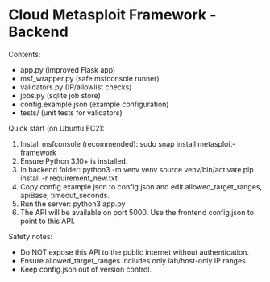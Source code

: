 Cloud Metasploit Framework - Backend 
===========================================

Contents:
- app.py (improved Flask app)
- msf_wrapper.py (safe msfconsole runner)
- validators.py (IP/allowlist checks)
- jobs.py (sqlite job store)
- config.example.json (example configuration)
- tests/ (unit tests for validators)

Quick start (on Ubuntu EC2):
1. Install msfconsole (recommended): sudo snap install metasploit-framework
2. Ensure Python 3.10+ is installed.
3. In backend folder:
   python3 -m venv venv
   source venv/bin/activate
   pip install -r requirement_new.txt
4. Copy config.example.json to config.json and edit allowed_target_ranges, apiBase, timeout_seconds.
5. Run the server:
   python3 app.py
6. The API will be available on port 5000. Use the frontend config.json to point to this API.

Safety notes:
- Do NOT expose this API to the public internet without authentication.
- Ensure allowed_target_ranges includes only lab/host-only IP ranges.
- Keep config.json out of version control.
